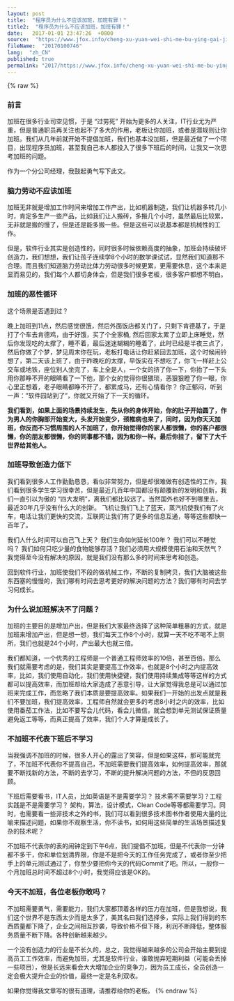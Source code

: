 ```yaml
---
layout: post
title:  "程序员为什么不应该加班，加班有罪！"
title2:  "程序员为什么不应该加班，加班有罪！"
date:   2017-01-01 23:47:26  +0800
source:  "https://www.jfox.info/cheng-xu-yuan-wei-shi-me-bu-ying-gai-jia-ban-jia-ban-you-zui.html"
fileName:  "20170100746"
lang:  "zh_CN"
published: true
permalink: "2017/https://www.jfox.info/cheng-xu-yuan-wei-shi-me-bu-ying-gai-jia-ban-jia-ban-you-zui.html"
---
```

{% raw %}
### **前言**

加班在很多行业司空见惯，于是 “过劳死” 开始为更多的人关注，IT行业尤为严重，但是普通职员再关注也起不了多大的作用，老板让你加班，或者是潜规则让你加班。我们从几年前就开始不提倡加班，我们也基本没加班，但是最近做了一个项目，出现程序员加班，甚至我自己本人都投入了很多下班后的时间，让我又一次思考加班的问题。

作为一个分公司经理，我鼓起勇气写下此文。

### **脑力劳动不应该加班**

加班无非就是增加工作时间来增加工作产出，比如机器制造，我们让机器多转几小时，肯定多生产一些产品，比如我们让人搬砖，多搬几个小时，虽然最后比较累，无非就是搬的慢了，但是还是能多搬一些。但是这些可以说基本都是机械性的工作。

但是，软件行业其实是创造性的，同时很多时候依赖高度的抽象，加班会持续破坏创造力，我们想想，我们让孩子连续学8个小时的数学课试试，显然我们知道那不合理。而且我们知道脑力劳动比体力劳动很多时候更累，更需要休息，这个本来是显而易见的，我们每个人都切身体会，但是我们很多老板，很多客户都想不明白。

### **加班的恶性循环**

这个场景是否遇到过？

晚上加班到11点，然后感觉很饿，然后外面饭店都关门了，只剩下肯德基了，于是打了个车去肯德鸡，由于好饿，买了个全家桶, 然后回家太累了立即上床睡觉，然后你发现吃的太撑了，睡不着，最后迷迷糊糊的睡着了，此时已经是半夜三点了，然后你做了个梦，梦见周末你在玩，老板打电话让你赶紧回去加班，这个时候闹铃想了，第二天该上班了，由于昨晚吃的太撑，早饭实在不想吃了，你飞一样赶上公交车或地铁，座位别人坐完了，车上全是人，一个女的挤了你一下，你抬了一下头用你那睁不开的眼睛看了一下他，那个女的觉得你很猥琐，恶狠狠瞪了你一眼，你心里正想着，老子眼睛都睁不开了，都累成马，还有心情看你？ 你正郁闷，听到一声：”软件园站到了”，你就又开始了下一天的循环。

**我们看到，如果上面的场景持续发生，先从你的身体开始，你的肚子开始圆了，作为男人的你胸部开始变大，头发开始变少，颈椎病也来了，同时，因为你天天加班，你反而不习惯周围的人不加班了，你开始觉得你的家人都很懒，你的客户都很懒，你的朋友都很懒，你的同事都不错，因为和你一样。最后你挂了，留下了大千世界给其他人。**

### **加班导致创造力低下**

我们看到很多人工作勤勤恳恳，看似非常努力，但是却很难做有创造性的工作，我们看到很多学生学习很幸苦，但是最近几百年中国都没有颠覆新的发明和创新，我们一直引以为傲的 “四大发明”，离我们都比较远了。当然国外也好不到哪里去，最近30年几乎没有什么大的创新。 飞机让我们飞上了蓝天，蒸汽机使我们有了火车，电话让我们更快的交流，互联网让我们有了更多的信息互通，等等这些都快一百年了。

我们人什么时间可以自己飞上天？ 我们生命如何延长100年？ 我们可以不睡觉吗？ 我们如何只吃少量的食物能够存活？我们必须用大规模使用石油和天然气？ 我觉得至今没有解决的原因，就是我们没有那么多的时间来思考和创造。

回到软件行业，加班使我们不段的做机械工作，不断的复制拷贝，我们大脑被这些东西塞的慢慢的，我们哪有时间去思考更好的解决问题的方法？我们哪有时间去学习何成长。

### **为什么说加班解决不了问题？**

加班的主要目的是增加产出，但是我们大家最终选择了这种简单粗暴的方式，就是加班来增加产出，但是想一想，我们每天工作8个小时，就算一天不吃不喝不上厕所，我们也就是24个小时，产出最大也就三倍。

我们都知道，一个优秀的工程师是一个普通工程师效率的10倍，甚至百倍。那么我们就需要考虑的是，我们其实是要提高工作效率，也就是8个小时之内提高效率，比如，我们使用自动化，我们使用快捷键，我们使用持续集成等等这样的方式都可以提高效率，而加班却给大家造成了恶意引导，让大家觉得我总是可以通过加班来完成工作，而忽略了我们本质是要提高效率。如果我们一开始的出发点就是我们不要加班，我们提高效率，工程师自然就会更多的考虑8小时之内的效率，比如使用番茄工作法，比如不要写会儿代码，看会儿微信，就会想到单元测试保证质量避免返工等等，而真正提高了效率，我们个人才算是成长了。

### **不加班不代表下班后不学习**

当我强调不加班的时候，很多人开心的露出了笑容，但是如果这样，那可能就完了，不加班不代表你不提高自己，不加班需要我们提高效率，如何提高效率，那就要不断找新的方法，不断的去学习，不断的提升解决问题的方法，不但的反思回顾。

下班后需要看书，IT人员，比如英语是不是需要学习？ 技术需不需要学习？工程实践是不是需要学习？ 架构，算法，设计模式，Clean Code等等都需要学习。同时，也需要看一些非技术之外的书，我们可以看到很多技术图书作者使用大量的比喻来描述问题，如果你不观察生活，你不读书，如何用这些简单的生活场景描述复杂的技术呢？

不加班不代表你的表的闹钟定到下午6点，我们提倡不加班，但是不代表你一分钟都不多干，你和单位划清界限，你是不是把今天的工作任务完成了，或者你至少把手上的单元测试通过了，你至少要把你今天的代码Commit了吧。所以，一般你一个月加班总时间不超过8个小时，我觉得应该是OK的。

### **今天不加班，各位老板你敢吗？**

不加班需要勇气，需要能力，我们大家都顶着各样的压力在加班，但是我想说，我们这个世界不是东西太少而是太多了，美其名曰我们选择多，实际上我们得到的东西质量都下降了，企业之间相互抄袭，导致价格不但下降，利润不断降低，整体服务质量不断下降。各种创新越来越少。

一个没有创造力的行业是不长久的，总之，我觉得越来越多的公司会开始主要到提高员工工作效率，而避免加班，尤其是软件行业，谁敢抛弃短期利益（可能会丢掉一些项目），但是长远来看会大大增加企业的竞争力，因为员工成长，全员创造一定会极大提升企业的价值，最终一定是名利双收。

如果你觉得我文章写的很有道理，请推荐给你的老板。
{% endraw %}